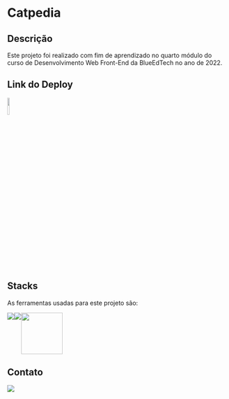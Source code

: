 # Catpedia

## Descrição

Este projeto foi realizado com fim de aprendizado no quarto módulo do curso de Desenvolvimento Web Front-End da BlueEdTech no ano de 2022.

## Link do Deploy
<a href="https://catpedia.vercel.app/" target="_blank"><img src="/public/favicon.ico" style="width:10%"></a>

## Stacks

As ferramentas usadas para este projeto são:

<div style="display: flex">
    <img src="https://img.icons8.com/color/96/000000/javascript--v1.png"/>
    <img src="https://img.icons8.com/ios-filled/100/000000/css3.png"/>
    <img src="https://img.icons8.com/officexs/344/react.png" height="95px"/>
</div>

## Contato

<a href="https://www.linkedin.com/in/beatriz-lages-melga%C3%A7o-036553218/" target="_blank">
    <img src="https://img.icons8.com/color/96/000000/linkedin-circled--v1.png"/>
</a>
